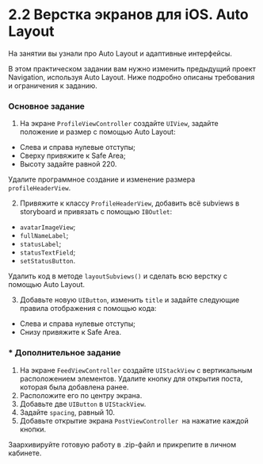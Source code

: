 # 2.2 Верстка экранов для iOS. Auto Layout

На занятии вы узнали про Auto Layout и адаптивные интерфейсы.

В этом практическом задании вам нужно изменить предыдущий проект Navigation, используя Auto Layout. Ниже подробно описаны требования и ограничения к заданию.

### Основное задание

1. На экране `ProfileViewController` создайте `UIView`, задайте положение и размер с помощью Auto Layout:
- Слева и справа нулевые отступы;
- Сверху привяжите к Safe Area;
- Высоту задайте равной 220.

Удалите программное создание и изменение размера `profileHeaderView`.

2. Привяжите к классу `ProfileHeaderView`, добавить всё subviews в storyboard и привязать с помощью `IBOutlet`:
- `avatarImageView`;
- `fullNameLabel`;
- `statusLabel`;
- `statusTextField`;
- `setStatusButton`.

Удалить код в методе `layoutSubviews()` и сделать всю верстку с помощью Auto Layout.

3. Добавьте новую `UIButton`, изменить `title` и задайте следующие правила отображения с помощью кода:
- Слева и справа нулевые отступы;
- Снизу привяжите к Safe Area.

### * Дополнительное задание
1. На экране `FeedViewController` создайте `UIStackView` с вертикальным расположением элементов. Удалите кнопку для открытия поста, которая была добавлена ранее.
2. Расположите его по центру экрана.
2. Добавьте две `UIButton` в `UIStackView`.
3. Задайте `spacing`, равный 10.
4. Добавьте открытие экрана `PostViewController `на нажатие каждой кнопки.

Заархивируйте готовую работу в .zip-файл и прикрепите в личном кабинете.
